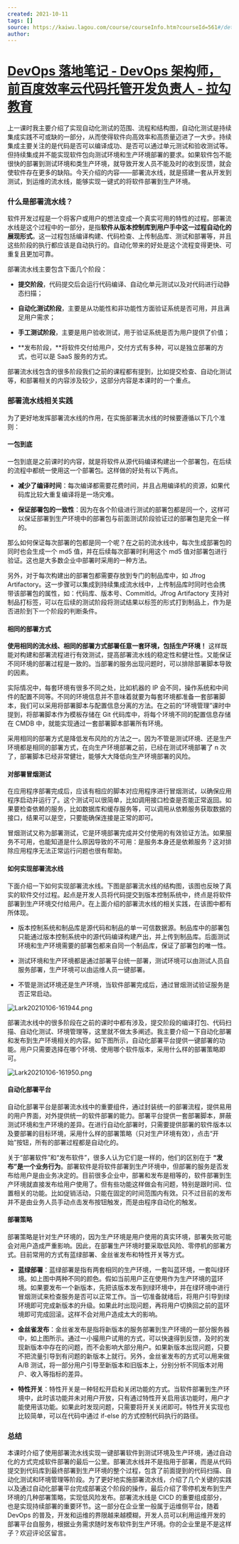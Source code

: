 ```yaml
---
created: 2021-10-11
tags: []
source: https://kaiwu.lagou.com/course/courseInfo.htm?courseId=561#/detail/pc?id=5743
author: 
---
```


# [DevOps 落地笔记 - DevOps 架构师，前百度效率云代码托管开发负责人 - 拉勾教育](https://kaiwu.lagou.com/course/courseInfo.htm?courseId=561#/detail/pc?id=5743)


上一课时我主要介绍了实现自动化测试的范围、流程和结构图，自动化测试是持续集成实践不可或缺的一部分，从而使得软件向高效率和高质量迈进了一大步。持续集成主要关注的是代码是否可以编译成功、是否可以通过单元测试和验收测试等。但持续集成并不能实现软件包向测试环境和生产环境部署的要求。如果软件包不能很快的部署到测试环境和类生产环境，就导致开发人员不能及时的收到反馈，就会使软件存在更多的缺陷。今天介绍的内容——部署流水线，就是搭建一套从开发到测试，到运维的流水线，能够实现一键式的将软件部署到生产环境。

### 什么是部署流水线？

软件开发过程是一个将客户或用户的想法变成一个真实可用的特性的过程。部署流水线是这个过程中的一部分，是指**软件从版本控制库到用户手中这一过程自动化的展现形式**。这一过程包括编译构建、代码检查、上传制品库、测试和部署等，并且这些阶段的执行都应该是自动执行的。自动化带来的好处是这个流程变得更快、可重复且更加可靠。

部署流水线主要包含下面几个阶段：

-   **提交阶段**，代码提交后会运行代码编译、自动化单元测试以及对代码进行动静态扫描；
    
-   **自动化测试阶段**，主要是从功能性和非功能性方面验证系统是否可用，并且满足用户需求；
    
-   **手工测试阶段**，主要是用户验收测试，用于验证系统是否为用户提供了价值；
    
-   \*\*发布阶段，\*\*将软件交付给用户，交付方式有多种，可以是独立部署的方式，也可以是 SaaS 服务的方式。
    

部署流水线包含的很多阶段我们之前的课程都有提到，比如提交检查、自动化测试等，和部署相关的内容涉及较少，这部分内容是本课时的一个重点。

### 部署流水线相关实践

为了更好地发挥部署流水线的作用，在实施部署流水线的时候要遵循以下几个准则：

#### 一包到底

一包到底是之前课时的内容，就是将软件从源代码编译构建出一个部署包，在后续的流程中都统一使用这一个部署包。这样做的好处有以下两点。

-   **减少了编译时间**：每次编译都需要花费时间，并且占用编译机的资源，如果代码库比较大重复编译将是一场灾难。
    
-   **保证部署包的一致性**：因为在各个阶级进行测试的部署包都是同一个，这样可以保证部署到生产环境中的部署包与前面测试阶段验证过的部署包是完全一样的。
    

那么如何保证每次部署的包都是同一个呢？在之前的流水线中，每次生成部署包的同时也会生成一个 md5 值，并在后续每次部署时利用这个 md5 值对部署包进行验证。这也是大多数企业中部署时采用的一种方法。

另外，对于每次构建出的部署包都需要存放到专门的制品库中，如 Jfrog Artifactory。这一步骤可以集成到持续集成流水线中，上传制品库时同时也会携带该部署包的属性，如：代码库、版本号、CommitId。Jfrog Artifactory 支持对制品打标签，可以在后续的测试阶段将测试结果以标签的形式打到制品上，作为是否进阶到下一个阶段的判断条件。

#### 相同的部署方式

**使用相同的流水线、相同的部署方式部署任意一套环境，包括生产环境！** 这样既能对构建和部署流程进行有效测试，提高部署流水线的稳定性和健壮性。又能保证不同环境的部署过程是一致的。当部署的服务出现问题时，可以排除部署脚本导致的因素。

实际情况中，每套环境有很多不同之处，比如机器的 IP 会不同，操作系统和中间件的配置不同等。不同的环境信息并不意味着就要为每套环境都准备一套部署脚本，我们可以采用将部署脚本与配置信息分离的方法。在之前的“环境管理”课时中提到，将部署脚本作为模板存储在 Git 代码库中，将每个环境不同的配置信息存储在 CMDB 中，就能实现通过一套部署脚本部署所有环境。

采用相同的部署方式是降低发布风险的方法之一。因为不管是测试环境、还是生产环境都是相同的部署方式，在向生产环境部署之前，已经在测试环境部署了 n 次了，部署脚本已经非常健壮，能够大大降低向生产环境部署的风险。

#### 对部署冒烟测试

在应用程序部署完成后，应该有相应的脚本对应用程序进行冒烟测试，以确保应用程序启动并运行了。这个测试可以很简单，比如调用接口检查是否能正常返回。如果要检查依赖的服务，比如数据库和缓存服务等，可以调用从依赖服务获取数据的接口，结果可以是空，只要能确保连接是正常的即可。

冒烟测试又称为部署测试，它是环境部署完成并交付使用的有效验证方法。如果服务不可用，也能知道是什么原因导致的不可用：是服务本身还是依赖服务？这对排除应用程序无法正常运行问题也很有帮助。

#### 如何实现部署流水线

下面介绍一下如何实现部署流水线。下图是部署流水线的结构图，该图也反映了真实的软件交付过程。起点是开发人员将代码提交到版本控制系统中，终点是将软件部署到生产环境交付给用户。在上面介绍的部署流水线的相关实践，在该图中都有所体现。

-   版本控制系统和制品库是源代码和制品的单一可信数据源。制品库中的部署包只能通过版本控制系统中的源代码编译构建产出，并上传到制品库。后面测试环境和生产环境需要的部署包都来自同一个制品库，保证了部署包的唯一性。
    
-   测试环境和生产环境都是通过部署平台统一部署，测试环境可以由测试人员自服务部署，生产环境可以由运维人员一键部署。
    
-   不管是测试环境还是生产环境，当软件部署完成后，通过冒烟测试验证服务是否正常启动。
    

![Lark20210106-161944.png](https://s0.lgstatic.com/i/image/M00/8C/DA/Ciqc1F_1cuKAZxgRAANOleeCWhU128.png)

部署流水线中的很多阶段在之前的课时中都有涉及，提交阶段的编译打包、代码扫描、自动化测试、环境管理等，这里就不做太多阐述。我主要介绍一下自动化部署和发布到生产环境相关的内容。如下图所示，自动化部署平台提供一键部署的功能。用户只需要选择在哪个环境、使用哪个软件版本，采用什么样的部署策略即可。

![Lark20210106-161950.png](https://s0.lgstatic.com/i/image/M00/8C/DA/Ciqc1F_1cuuAIRpuAAFgWF_hZG4687.png)

#### 自动化部署平台

自动化部署平台是部署流水线中的重要组件，通过封装统一的部署流程，提供易用的用户界面，对外提供统一的软件部署的能力。部署平台提供一套部署脚本，屏蔽测试环境和生产环境的差异。在进行自动化部署时，只需要提供部署的软件版本以及要部署的目标环境，采用什么样的部署策略（只对生产环境有效），点击“开始”按钮，所有的部署过程都是自动化的。

关于“部署软件”和“发布软件”，很多人认为它们是一样的，他们的区别在于 **“发布”是一个业务行为**。部署软件是将软件部署到生产环境中，但部署的服务是否发布给用户是由业务决定的。目前很多企业中，部署和发布是相等的，软件部署到生产环境就直接发布给用户使用了。但有些功能这样做会有问题，特别是跟时间、位置相关的功能。比如促销活动，只能在固定的时间范围内有效。只不过目前的发布并不是由业务人员手动点击发布按钮触发，而是由程序自动化的触发。

#### 部署策略

部署策略是针对生产环境的，因为生产环境是用户使用的真实环境，部署失败可能会对用户造成严重影响。因此，在部署生产环境时要采取低风险、零停机的部署方式。目前常用的方式有蓝绿部署、金丝雀发布和特性开关等方式。

-   **蓝绿部署**：蓝绿部署是指有两套相同的生产环境，一套叫蓝环境，一套叫绿环境。如上图中两种不同的颜色。假如当前用户正在使用作为生产环境的蓝环境。如果要发布一个新版本，先把该版本发布到绿环境中，并在绿环境中进行冒烟测试来检查服务是否可以正常工作。当一切准备就绪后，将用户引导到绿环境即可完成新版本的升级。如果此时出现问题，再将用户切换回之前的蓝环境即可完成回滚。这样不会对用户造成太大的影响。
    
-   **金丝雀发布**：金丝雀发布是指将新版本的服务部署到生产环境的一部分服务器中，如上图所示。通过一小撮用户试用的方式，可以快速得到反馈，及时的发现新版本中存在的问题，而不会影响大部分用户。如果新版本出现问题，只要不把流量引导到有问题的新版本上就行。另外，金丝雀发布的方式可以用来做 A/B 测试，将一部分用户引导至新版本和旧版本上，分别分析不同版本对用户、收入等指标的差异。
    
-   **特性开关**：特性开关是一种轻松开启和关闭功能的方式。当软件部署到生产环境中，此时该功能并未对用户开放，只有通过特性开关启用该功能时，用户才能使用该功能。如果此时发现问题，只需要将开关关闭即可。特性开关实现也比较简单，可以在代码中通过 if-else 的方式控制代码执行的路径。
    

### 总结

本课时介绍了使用部署流水线实现一键部署软件到测试环境及生产环境，通过自动化的方式完成软件部署的最后一公里。部署流水线并不是指用于部署，而是从代码提交到代码库到最终部署到生产环境的整个过程，包含了前面提到的代码扫描、自动化测试和环境管理等阶段。为了更好地实施部署流水线，介绍了几个关键的实践以及通过自动化部署平台完成部署这个阶段的操作，最后介绍了零停机发布到生产环境的几种部署策略，实现低风险发布。部署流水线是 CICD 的重要组成部分，也是实现持续部署的重要环节。这一部分在企业里一般属于运维侧平台，随着 DevOps 的普及，开发和运维的界限越来越模糊，开发人员可以利用运维开发的部署平台自服务，根据业务需求随时发布软件到生产环境。你的企业里是不是这样子？欢迎评论区留言。
